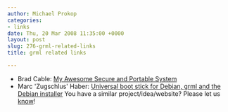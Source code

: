 ```yaml
---
author: Michael Prokop
categories:
- links
date: Thu, 20 Mar 2008 11:35:00 +0000
layout: post
slug: 276-grml-related-links
title: grml related links

---
```

* Brad Cable: [My Awesome Secure and Portable System](http://bcable.net/system.php)
* Marc 'Zugschlus' Haber: [Universal boot stick for Debian, grml and the Debian installer](http://blog.zugschlus.de/archives/648-Universal-boot-stick-for-Debian,-grml-and-the-Debian-installer.html)
You have a similar project/idea/website? Please let us [know](https://grml.org/contact/)!
